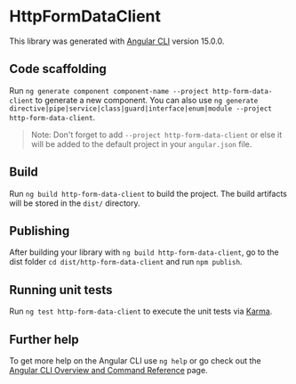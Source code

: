 # HttpFormDataClient

This library was generated with [Angular CLI](https://github.com/angular/angular-cli) version 15.0.0.

## Code scaffolding

Run `ng generate component component-name --project http-form-data-client` to generate a new component. You can also use `ng generate directive|pipe|service|class|guard|interface|enum|module --project http-form-data-client`.
> Note: Don't forget to add `--project http-form-data-client` or else it will be added to the default project in your `angular.json` file. 

## Build

Run `ng build http-form-data-client` to build the project. The build artifacts will be stored in the `dist/` directory.

## Publishing

After building your library with `ng build http-form-data-client`, go to the dist folder `cd dist/http-form-data-client` and run `npm publish`.

## Running unit tests

Run `ng test http-form-data-client` to execute the unit tests via [Karma](https://karma-runner.github.io).

## Further help

To get more help on the Angular CLI use `ng help` or go check out the [Angular CLI Overview and Command Reference](https://angular.io/cli) page.
